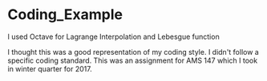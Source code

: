 # Coding_Example
I used Octave for Lagrange Interpolation and Lebesgue function

I thought this was a good representation of my coding style. I didn't follow a specific coding standard. This was an assignment for AMS 147 which I took in winter quarter for 2017. 
